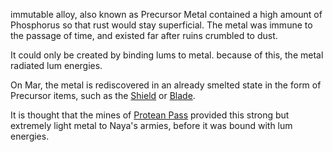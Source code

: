 immutable alloy, also known as Precursor Metal contained a high amount of Phosphorus so that rust would stay superficial. The metal was immune to the passage of time, and existed far after ruins crumbled to dust.

It could only be created by binding lums to metal. because of this, the metal radiated lum energies.

On Mar, the metal is rediscovered in an already smelted state in the form of Precursor items, such as the [Shield](https://nim.miraheze.org/wiki/Warriors_Shield "Warriors Shield") or [Blade](https://nim.miraheze.org/wiki/Blade "Blade").

It is thought that the mines of [Protean Pass](https://nim.miraheze.org/wiki/Protean_Pass "Protean Pass") provided this strong but extremely light metal to Naya's armies, before it was bound with lum energies.